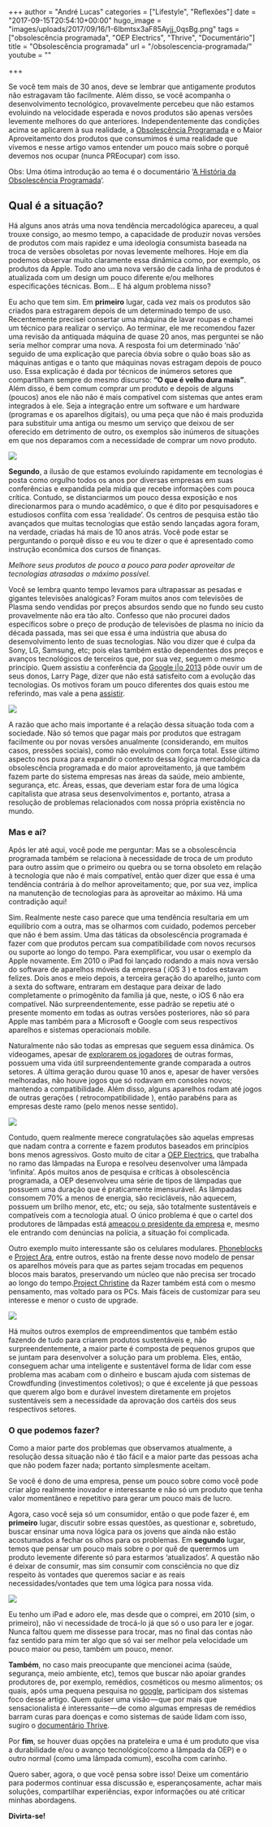 +++
author = "André Lucas"
categories = ["Lifestyle", "Reflexões"]
date = "2017-09-15T20:54:10+00:00"
hugo_image = "images/uploads/2017/09/16/1-6Ibmtsx3aF85Ayjj_0qsBg.png"
tags = ["obsolescência programada", "OEP Electrics", "Thrive", "Documentário"]
title = "Obsolescência programada"
url = "/obsolescencia-programada/"
youtube = ""

+++


<div class="section-content">
<div class="section-inner sectionLayout--insetColumn">
<p>Se você tem mais de 30 anos, deve se lembrar que antigamente produtos não estragavam tão facilmente. Além disso, se você acompanha o desenvolvimento tecnológico, provavelmente percebeu que não estamos evoluindo na velocidade esperada e novos produtos são apenas versões levemente melhores do que anteriores. Independentemente das condições acima se aplicarem à sua realidade, a <a href="http://pt.wikipedia.org/wiki/Obsolesc%C3%AAncia_programada">Obsolescência Programada</a> e o Maior Aproveitamento dos produtos que consumimos é uma realidade que vivemos e nesse artigo vamos entender um pouco mais sobre o porquê devemos nos ocupar (nunca PREocupar) com isso.</p>
<p>Obs: Uma ótima introdução ao tema é o documentário ‘<a href="http://www.youtube.com/watch?v=CJjo4VVkyG8">A História da Obsolescência Programada</a>‘.</p>
<h2>Qual é a situação?</h2>
<p>Há alguns anos atrás uma nova tendência mercadológica apareceu, a qual trouxe consigo, ao mesmo tempo, a capacidade de produzir novas versões de produtos com mais rapidez e uma ideologia consumista baseada na troca de versões obsoletas por novas levemente melhores. Hoje em dia podemos observar muito claramente essa dinâmica como, por exemplo, os produtos da Apple. Todo ano uma nova versão de cada linha de produtos é atualizada com um design um pouco diferente e/ou melhores especificações técnicas. Bom… E há algum problema nisso?</p>
<p>Eu acho que tem sim. Em <strong>primeiro</strong> lugar, cada vez mais os produtos são criados para estragarem depois de um determinado tempo de uso. Recentemente precisei consertar uma máquina de lavar roupas e chamei um técnico para realizar o serviço. Ao terminar, ele me recomendou fazer uma revisão da antiquada máquina de quase 20 anos, mas perguntei se não seria melhor comprar uma nova. A resposta foi um determinado ‘não’ seguido de uma explicação que parecia óbvia sobre o quão boas são as máquinas antigas e o tanto que máquinas novas estragam depois de pouco uso. Essa explicação é dada por técnicos de inúmeros setores que compartilham sempre do mesmo discurso: <strong>“O que é velho dura mais”</strong>. Além disso, é bem comum comprar um produto e depois de alguns (poucos) anos ele não não é mais compatível com sistemas que antes eram integrados à ele. Seja a integração entre um software e um hardware (programas e os aparelhos digitais), ou uma peça que não é mais produzida para substituir uma antiga ou mesmo um serviço que deixou de ser oferecido em detrimento de outro, os exemplos são inúmeros de situações em que nos deparamos com a necessidade de comprar um novo produto.</p><img src="images/uploads/2017/09/16/1-_7NOOUasQSA2810u_SxCOA.jpeg" class=" forestry--none" style="float: none;">
<p><strong>Segundo</strong>, a ilusão de que estamos evoluindo rapidamente em tecnologias é posta como orgulho todos os anos por diversas empresas em suas conferências e expandida pela mídia que recebe informações com pouca crítica. Contudo, se distanciarmos um pouco dessa exposição e nos direcionarmos para o mundo acadêmico, o que é dito por pesquisadores e estudiosos conflita com essa ‘realidade’. Os centros de pesquisa estão tão avançados que muitas tecnologias que estão sendo lançadas agora foram, na verdade, criadas há mais de 10 anos atrás. Você pode estar se perguntando o porquê disso e eu vou te dizer o que é apresentado como instrução econômica dos cursos de finanças.</p>
<p><em>Melhore seus produtos de pouco a pouco para poder aproveitar de tecnologias atrasadas o máximo possível.</em></p>
<p>Você se lembra quanto tempo levamos para ultrapassar as pesadas e gigantes televisões analógicas? Foram muitos anos com televisões de Plasma sendo vendidas por preços absurdos sendo que no fundo seu custo provavelmente não era tão alto. Confesso que não procurei dados específicos sobre o preço de produção de televisões de plasma no início da década passada, mas sei que essa é uma indústria que abusa do desenvolvimento lento de suas tecnologias. Não vou dizer que é culpa da Sony, LG, Samsung, etc; pois elas também estão dependentes dos preços e avanços tecnológicos de terceiros que, por sua vez, seguem o mesmo princípio. Quem assistiu a conferência da <a href="http://gizmodo.uol.com.br/larry-page-google-io-2013/">Google i|o 2013</a> pôde ouvir um de seus donos, Larry Page, dizer que não está satisfeito com a evolução das tecnologias. Os motivos foram um pouco diferentes dos quais estou me referindo, mas vale a pena <a href="https://www.youtube.com/watch?v=AfK8h73bb-o">assistir</a>.</p><img src="images/uploads/2017/09/16/1-kJX4XaM_9toKmxHslcA4rA.jpeg" class=" forestry--none" style="float: none;">
<p>A razão que acho mais importante é a relação dessa situação toda com a sociedade. Não só temos que pagar mais por produtos que estragam facilmente ou por novas versões anualmente (considerando, em muitos casos, pressões sociais), como não evoluímos com força total. Esse último aspecto nos puxa para expandir o contexto dessa lógica mercadológica da obsolescência programada e do maior aproveitamento, já que também fazem parte do sistema empresas nas áreas da saúde, meio ambiente, segurança, etc. Áreas, essas, que deveriam estar fora de uma lógica capitalista que atrasa seus desenvolvimentos e, portanto, atrasa a resolução de problemas relacionados com nossa própria existência no mundo.</p>
<h3>Mas e&nbsp;aí?</h3>
<p>Após ler até aqui, você pode me perguntar: Mas se a obsolescência programada também se relaciona à necessidade de troca de um produto para outro assim que o primeiro ou quebra ou se torna obsoleto em relação à tecnologia que não é mais compatível, então quer dizer que essa é uma tendência contrária à do melhor aproveitamento; que, por sua vez, implica na manutenção de tecnologias para às aproveitar ao máximo. Há uma contradição aqui!</p>
<p>Sim. Realmente neste caso parece que uma tendência resultaria em um equilíbrio com a outra, mas se olharmos com cuidado, podemos perceber que não é bem assim. Uma das táticas da obsolescência programada é fazer com que produtos percam sua compatibilidade com novos recursos ou suporte ao longo do tempo. Para exemplificar, vou usar o exemplo da Apple novamente. Em 2010 o iPad foi lançado rodando a mais nova versão do software de aparelhos móveis da empresa ( iOS 3 ) e todos estavam felizes. Dois anos e meio depois, a terceira geração do aparelho, junto com a sexta do software, entraram em destaque para deixar de lado completamente o primogênito da família já que, neste, o iOS 6 não era compatível. Não surpreendentemente, esse padrão se repetiu até o presente momento em todas as outras versões posteriores, não só para Apple mas também para a Microsoft e Google com seus respectivos aparelhos e sistemas operacionais mobile.</p>
<p>Naturalmente não são todas as empresas que seguem essa dinâmica. Os videogames, apesar de&nbsp;<a href="http://www.gueime.com.br/por-que-os-estudios-fazem-de-dlc-de-primeiro-dia/">explorarem os jogadores</a> de outras formas, possuem uma vida útil surpreendentemente grande comparada a outros setores. A última geração durou quase 10 anos e, apesar de haver versões melhoradas, não houve jogos que só rodavam em consoles novos; mantendo a compatibilidade. Além disso, alguns aparelhos rodam até jogos de outras gerações ( retrocompatibilidade ), então parabéns para as empresas deste ramo (pelo menos nesse sentido).</p><img src="images/uploads/2017/09/16/1-6Ibmtsx3aF85Ayjj_0qsBg.png" class=" forestry--none" style="float: none;">
<p>Contudo, quem realmente merece congratulações são aquelas empresas que nadam contra a corrente e fazem produtos baseados em princípios bons menos agressivos. Gosto muito de citar a <a href="http://www.oepelectrics.es/">OEP Electrics</a>, que trabalha no ramo das lâmpadas na Europa e resolveu desenvolver uma lâmpada ‘infinita’. Após muitos anos de pesquisa e críticas à obsolescência programada, a OEP desenvolveu uma série de tipos de lâmpadas que possuem uma duração que é praticamente imensurável. As lâmpadas consomem 70% a menos de energia, são recicláveis, não aquecem, possuem um brilho menor, etc, etc; ou seja, são totalmente sustentáveis e compatíveis com a tecnologia atual. O único problema é que o cartel dos produtores de lâmpadas está <a href="http://forum.outerspace.terra.com.br/index.php?threads%2Fespanhol-%C3%A9-amea%C3%A7ado-de-morte-por-criar-l%C3%A2mpada-que-n%C3%A3o-queima.332943%2F">ameaçou o presidente da empresa</a> e, mesmo ele entrando com denúncias na polícia, a situação foi complicada.</p>
<p>Outro exemplo muito interessante são os celulares modulares. <a href="https://phonebloks.com/en">Phoneblocks</a> e <a href="http://www.projectara.com/">Project Ara</a>, entre outros, estão na frente desse novo modelo de pensar os aparelhos móveis para que as partes sejam trocadas em pequenos blocos mais baratos, preservando um núcleo que não precisa ser trocado ao longo do tempo.<a href="http://www.razerzone.com/christine">Project Christine</a> da Razer também está com o mesmo pensamento, mas voltado para os PCs. Mais fáceis de customizar para seu interesse e menor o custo de upgrade.</p><img src="images/uploads/2017/09/16/1-EisgB6NzMIdYN-wXaU62XQ.png" class=" forestry--none" style="float: none;">
<p>Há muitos outros exemplos de empreendimentos que também estão fazendo de tudo para criarem produtos sustentáveis e, não surpreendentemente, a maior parte é composta de pequenos grupos que se juntam para desenvolver a solução para um problema. Eles, então, conseguem achar uma inteligente e sustentável forma de lidar com esse problema mas acabam com o dinheiro e buscam ajuda com sistemas de Crowdfunding (investimentos coletivos); o que é excelente já que pessoas que querem algo bom e durável investem diretamente em projetos sustentáveis sem a necessidade da aprovação dos cartéis dos seus respectivos setores.</p>
<h3>O que podemos&nbsp;fazer?</h3>
<p>Como a maior parte dos problemas que observamos atualmente, a resolução dessa situação não é tão fácil e a maior parte das pessoas acha que não podem fazer nada; portanto simplesmente aceitam.</p>
<p>Se você é dono de uma empresa, pense um pouco sobre como você pode criar algo realmente inovador e interessante e não só um produto que tenha valor momentâneo e repetitivo para gerar um pouco mais de lucro.</p>
<p>Agora, caso você seja só um consumidor, então o que pode fazer é, em <strong>primeiro</strong> lugar, discutir sobre essas questões, as questionar e, sobretudo, buscar ensinar uma nova lógica para os jovens que ainda não estão acostumados a fechar os olhos para os problemas. Em <strong>segundo</strong> lugar, temos que pensar um pouco mais sobre o por quê de querermos um produto levemente diferente só para estarmos ‘atualizados’. A questão não é deixar de consumir, mas sim consumir com consciência no que diz respeito às vontades que queremos saciar e as reais necessidades/vontades que tem uma lógica para nossa vida.</p><img src="images/uploads/2017/09/16/1-vBm2oNFCPffYNH_-Hf3qrQ.png" class=" forestry--none" style="float: none;">
<p>Eu tenho um iPad e adoro ele, mas desde que o comprei, em 2010 (sim, o primeiro), não vi necessidade de trocá-lo já que só o uso para ler e jogar. Nunca faltou quem me dissesse para trocar, mas no final das contas não faz sentido para mim ter algo que só vai ser melhor pela velocidade um pouco maior ou peso, também um pouco, menor.</p>
<p><strong>Também</strong>, no caso mais preocupante que mencionei acima (saúde, segurança, meio ambiente, etc), temos que buscar não apoiar grandes produtores de, por exemplo, remédios, cosméticos ou mesmo alimentos; os quais, após uma pequena pesquisa no <a href="http://google.com/">google</a>, participam dos sistemas foco desse artigo. Quem quiser uma visão — que por mais que sensacionalista é interessante — de como algumas empresas de remédios barram curas para doenças e como sistemas de saúde lidam com isso, sugiro o <a href="http://www.youtube.com/watch?v=lWeMEiZGoRc">documentário Thrive</a>.</p>
<p>Por <strong>fim</strong>, se houver duas opções na prateleira e uma é um produto que visa a durabilidade e/ou o avanço tecnológico(como a lâmpada da OEP) e o outro normal (como uma lâmpada comum), escolha com carinho.</p>
<p>Quero saber, agora, o que você pensa sobre isso! Deixe um comentário para podermos continuar essa discussão e, esperançosamente, achar mais soluções, compartilhar experiências, expor informações ou até criticar minhas abordagens.</p>
<p><strong>Divirta-se!</strong></p></div></div>